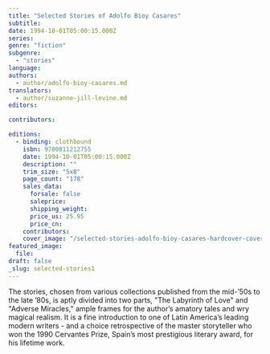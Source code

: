 ```yaml
---
title: "Selected Stories of Adolfo Bioy Casares"
subtitle:
date: 1994-10-01T05:00:15.000Z
series:
genre: "fiction"
subgenre:
  - "stories"
language:
authors:
  - author/adolfo-bioy-casares.md
translators:
  - author/suzanne-jill-levine.md
editors:

contributors:

editions:
  - binding: clothbound
    isbn: 9780811212755
    date: 1994-10-01T05:00:15.000Z
    description: ""
    trim_size: "5x8"
    page_count: "178"
    sales_data:
      forsale: false
      saleprice:
      shipping_weight:
      price_us: 25.95
      price_cn:
    contributors:
    cover_image: "/selected-stories-adolfo-bioy-casares-hardcover-cover-art.jpg"
featured_image:
  file:
draft: false
_slug: selected-stories1
---
```


The stories, chosen from various collections published from the mid-’50s to the late ’80s, is aptly divided into two parts, "The Labyrinth of Love" and "Adverse Miracles," ample frames for the author’s amatory tales and wry magical realism. It is a fine introduction to one of Latin America’s leading modern writers - and a choice retrospective of the master storyteller who won the 1990 Cervantes Prize, Spain’s most prestigious literary award, for his lifetime work.

